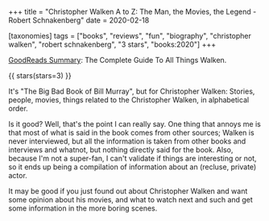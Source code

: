 +++
title = "Christopher Walken A to Z: The Man, the Movies, the Legend - Robert Schnakenberg"
date = 2020-02-18

[taxonomies]
tags = ["books", "reviews", "fun", "biography", "christopher walken", 
"robert schnakenberg", "3 stars", "books:2020"]
+++

[GoodReads Summary](https://www.goodreads.com/book/show/23838378-christopher-walken-a-to-z):
The Complete Guide To All Things Walken.

<!-- more -->

{{ stars(stars=3) }}

It's "The Big Bad Book of Bill Murray", but for Christopher Walken: Stories,
people, movies, things related to the Christopher Walken, in alphabetical
order.

Is it good? Well, that's the point I can really say. One thing that annoys me
is that most of what is said in the book comes from other sources; Walken is
never interviewed, but all the information is taken from other books and
interviews and whatnot, but nothing directly said for the book. Also, because
I'm not a super-fan, I can't validate if things are interesting or not, so it
ends up being a compilation of information about an (recluse, private) actor.

It may be good if you just found out about Christopher Walken and want some
opinion about his movies, and what to watch next and such and get some
information in the more boring scenes.
